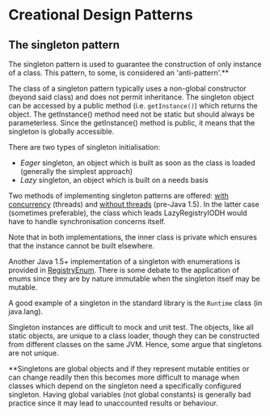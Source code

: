 # Creational Design Patterns #

## The singleton pattern ##

The singleton pattern is used to guarantee the construction of only instance of a class. This pattern, to some, is considered an 'anti-pattern'.**

The class of a singleton pattern typically uses a non-global constructor (beyond said class) and does not permit inheritance. The singleton object can be accessed by a public method (i.e. `getInstance()`) which returns the object. The getInstance() method need not be static but should always be parameterless. Since the getInstance() method is public, it means that the singleton is globally accessible.

There are two types of singleton initialisation:

- _Eager_ singleton, an object which is built as soon as the class is loaded (generally the simplest approach)
- _Lazy_ singleton, an object which is built on a needs basis

Two methods of implementing singleton patterns are offered: [with concurrency](https://github.com/jfspps/JavaDesignPatterns/tree/main/src/com/designPatterns/SingletonPattern/LazyRegistryWithDCL.java) (threads) and [without threads](https://github.com/jfspps/JavaDesignPatterns/tree/main/src/com/designPatterns/SingletonPattern/LazyRegistryIODH.java) (pre-Java 1.5). In the latter case (sometimes preferable), the class which leads LazyRegistryIODH would have to handle synchronisation concerns itself.

Note that in both implementations, the inner class is private which ensures that the instance cannot be built elsewhere.

Another Java 1.5+ implementation of a singleton with enumerations is provided in [RegistryEnum](https://github.com/jfspps/JavaDesignPatterns/tree/main/src/com/designPatterns/SingletonPattern/RegistryEnum.java). There is some debate to the application of enums since they are by nature immutable when the singleton itself may be mutable.

A good example of a singleton in the standard library is the `Runtime` class (in java.lang).

Singleton instances are difficult to mock and unit test. The objects, like all static objects, are unique to a class loader, though they can be constructed from different classes on the same JVM. Hence, some argue that singletons are not unique. 

**Singletons are global objects and if they represent mutable entities or can change readily then this becomes more difficult to manage when classes which depend on the singleton need a specifically configured singleton. Having global variables (not global constants) is generally bad practice since it may lead to unaccounted results or behaviour.